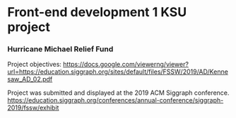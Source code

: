 # Front-end development 1 KSU project 

### Hurricane Michael Relief Fund

Project objectives: https://docs.google.com/viewerng/viewer?url=https://education.siggraph.org/sites/default/files/FSSW/2019/AD/Kennesaw_AD_02.pdf

Project was submitted and displayed at the 2019 ACM Siggraph conference.
https://education.siggraph.org/conferences/annual-conference/siggraph-2019/fssw/exhibit
